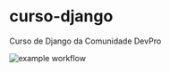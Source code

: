 # curso-django
Curso de Django da Comunidade DevPro

![example workflow](https://github.com/robbienroll/curso-django/actions/workflows/curso_django_ci/badge.svg)